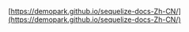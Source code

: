 
[https://demopark.github.io/sequelize-docs-Zh-CN/](https://demopark.github.io/sequelize-docs-Zh-CN/)